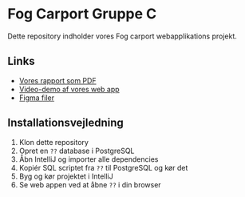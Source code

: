 # Fog Carport Gruppe C

Dette repository indholder vores Fog carport webapplikations projekt.

## Links
- [Vores rapport som PDF]()
- [Video-demo af vores web app]()
- [Figma filer]()

## Installationsvejledning
1. Klon dette repository
2. Opret en `??` database i PostgreSQL
3. Åbn IntelliJ og importer alle dependencies
4. Kopiér SQL scriptet fra `??` til PostgreSQL og kør det
5. Byg og kør projektet i IntelliJ
6. Se web appen ved at åbne `??` i din browser
